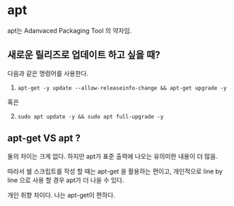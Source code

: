 # apt

apt는 Adanvaced Packaging Tool 의 약자임.

## 새로운 릴리즈로 업데이트 하고 싶을 때?

다음과 같은 명령어를 사용한다. 

1. `apt-get -y update --allow-releaseinfo-change && apt-get upgrade -y`

혹은 

2. `sudo apt update -y && sudo apt full-upgrade -y`


## apt-get VS apt ?

둘의 차이는 크게 없다. 하지만 apt가 표준 출력에 나오는 유의미한 내용이 더 많음.

따라서 쉘 스크립트를 작성 할 때는 apt-get 을 활용하는 편이고, 개인적으로 line by line 으로 사용 할 경우 apt가 더 나을 수 있다.

개인 취향 차이다. 나는 apt-get이 편하다.


